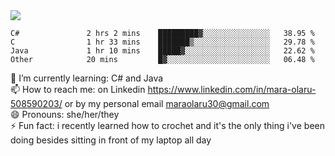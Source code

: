 

 <img align="center" src="https://github-readme-stats.vercel.app/api?username=MaraxD&theme=github_dark&show_icons=true&count_private=true"/>
 <br/>

<!--START_SECTION:waka-->

```text
C#               2 hrs 2 mins    █████████▓░░░░░░░░░░░░░░░   38.95 %
C                1 hr 33 mins    ███████▒░░░░░░░░░░░░░░░░░   29.78 %
Java             1 hr 10 mins    █████▓░░░░░░░░░░░░░░░░░░░   22.62 %
Other            20 mins         █▓░░░░░░░░░░░░░░░░░░░░░░░   06.48 %
```

<!--END_SECTION:waka-->
<!--[![willianrod's wakatime stats](https://github-readme-stats.vercel.app/api/wakatime?username=MaraxD)](https://github.com/anuraghazra/github-readme-stats)-->

🌱 I’m currently learning: C# and Java <br/>
📫 How to reach me: on Linkedin https://www.linkedin.com/in/mara-olaru-508590203/ or by my personal email maraolaru30@gmail.com <br/>
😄 Pronouns: she/her/they <br/>
⚡ Fun fact: i recently learned how to crochet and it's the only thing i've been doing besides sitting in front of my laptop all day <br/>
 
